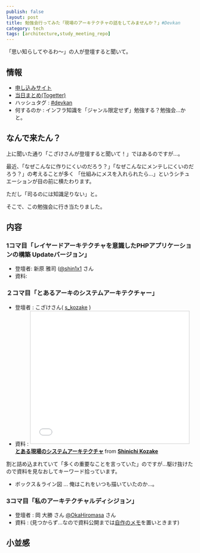 ```yaml
---
publish: false
layout: post
title: 勉強会行ってみた「現場のアーキテクチャの話をしてみませんか？」#Devkan
category: tech
tags: [architecture,study_meeting_repo]
---
```


「思い知らしてやるわ〜」の人が登壇すると聞いて。

## 情報

+ [申し込みサイト](https://devlove-kansai.doorkeeper.jp/events/29702)
+ [当日まとめ(Togetter)](http://togetter.com/li/873319)
+ ハッシュタグ : [#devkan](https://twitter.com/hashtag/devkan)
+ 何するのか : インフラ知識を「ジャンル限定せず」勉強する？勉強会…かと。

## なんで来たん？

上に聞いた通り「こざけさんが登壇すると聞いて！」ではあるのですが…。

最近、「なぜこんなに作りにくいのだろう？」「なぜこんなにメンテしにくいのだろう？」の考えることが多く
「仕組みにメスを入れられたら…」というシチュエーションが目の前に横たわります。

ただし「司るのには知識足りない」と。

そこで、この勉強会に行き当たりました。


## 内容

### 1コマ目「レイヤードアーキテクチャを意識したPHPアプリケーションの構築 Updateバージョン」

+ 登壇者: 新原 雅司 ([@shin1x1](https://github.com/shin1x1) さん
+ 資料:


### ２コマ目「とあるアーキのシステムアーキテクチャー」

+ 登壇者 : こざけさん( [s_kozake](https://twitter.com/s_kozake) )
+ 資料 : <iframe src="//www.slideshare.net/slideshow/embed_code/key/DiBeTquq6FN5rp" width="425" height="355" frameborder="0" marginwidth="0" marginheight="0" scrolling="no" style="border:1px solid #CCC; border-width:1px; margin-bottom:5px; max-width: 100%;" allowfullscreen> </iframe> <div style="margin-bottom:5px"> <strong> <a href="//www.slideshare.net/s_kozake/ss-52758068" title="とある現場のシステムアーキテクチャ" target="_blank">とある現場のシステムアーキテクチャ</a> </strong> from <strong><a href="//www.slideshare.net/s_kozake" target="_blank">Shinichi Kozake</a></strong> </div>

割と詰め込まれていて「多くの重要なことを言っていた」のですが…駆け抜けたので資料を見なおしてキーワード拾っています。

+ ボックス＆ライン図 ... 俺はこれをいつも描いていたのか…。

### 3コマ目「私のアーキテクチャルディシジョン」

+ 登壇者 : 岡 大勝 さん [@OkaHiromasa](https://twitter.com/OkaHiromasa) さん
+ 資料 : (見つからず…なので資料公開までは[自作のメモ](memos/2015-09-14-my-architectural-decision/)を置いときます)


## 小並感
